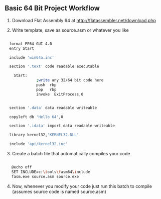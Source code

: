 Basic 64 Bit Project Workflow
--------------------------------

1. Download Flat Assembly 64 at http://flatassembler.net/download.php

2. Write template, save as source.asm or whatever you like

  ```bash

	format PE64 GUI 4.0
	entry Start

	include 'win64a.inc'

	section '.text' code readable executable

	  Start:
	  			;write any 32/64 bit code here
				push  rbp
				pop   rbp
				invoke  ExitProcess,0


	section '.data' data readable writeable

	copyleft db 'Hello 64',0

	section '.idata' import data readable writeable

	library kernel32,'KERNEL32.DLL'

	include 'api/kernel32.inc'
  ```

3. Create a batch file that automatically compiles your code

 ```bash

	@echo off
	SET INCLUDE=c:\tools\fasm64\include
	fasm.exe source.asm source.exe

 ```

4. Now, whenever you modify your code just run this batch to compile (assumes source code is named source.asm)
